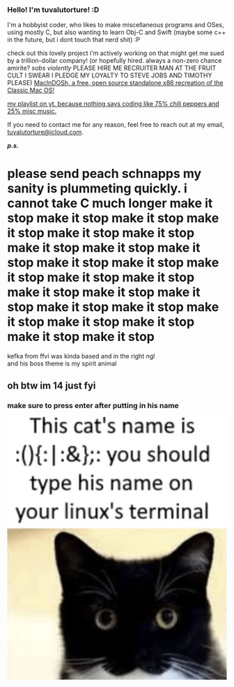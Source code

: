  ### Hello! I'm tuvalutorture! :D

I'm a hobbyist coder, who likes to make miscellaneous programs and OSes, using mostly C, but also wanting to learn Obj-C and Swift (maybe some c++ in the future, but i dont touch that nerd shit) :P 

check out this lovely project i'm actively working on that might get me sued by a trillion-dollar company! (or hopefully hired. always a non-zero chance amirite? *sobs violently* PLEASE HIRE ME RECRUITER MAN AT THE FRUIT CULT I SWEAR I PLEDGE MY LOYALTY TO STEVE JOBS AND TIMOTHY PLEASE) [MacInDOSh, a free, open source standalone x86 recreation of the Classic Mac OS!](https://github.com/turrnutorg/MacInDOSh)

[my playlist on yt. because nothing says coding like 75% chili peppers and 25% misc music.](https://www.youtube.com/playlist?list=PLmJ5F-0P_7Fos94aCj0AHz82Fozx6nWkU)

If you need to contact me for any reason, feel free to reach out at my email, tuvalutorture@icloud.com.

***p.s.***  
# please send peach schnapps my sanity is plummeting quickly. i cannot take C much longer make it stop make it stop make it stop make it stop make it stop make it stop make it stop make it stop make it stop make it stop make it stop make it stop make it stop make it stop make it stop make it stop make it stop make it stop make it stop make it stop make it stop make it stop make it stop make it stop

kefka from ffvi was kinda based and in the right ngl  
and his boss theme is my spirit animal  

## oh btw im 14 just fyi

### make sure to press enter after putting in his name
![KITTY.](FORKBOMB_CAT.png)
